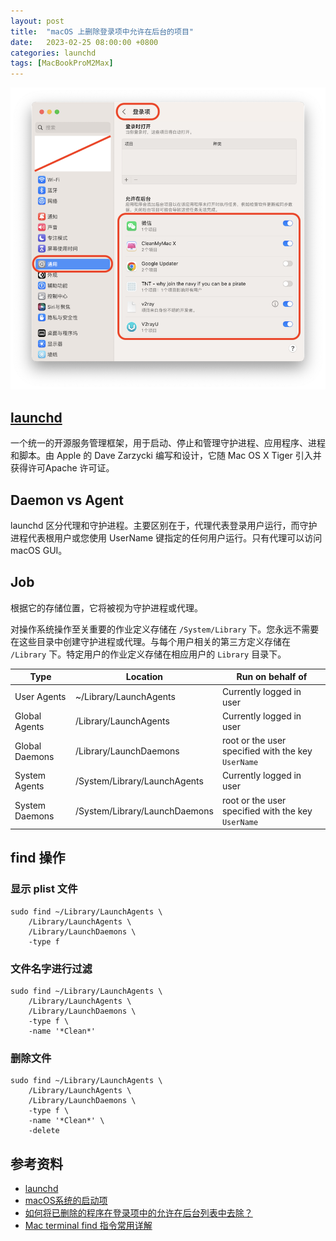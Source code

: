 ```yaml
---
layout: post
title:  "macOS 上删除登录项中允许在后台的项目"
date:   2023-02-25 08:00:00 +0800
categories: launchd
tags: [MacBookProM2Max]
---
```


![](/images/2023/macos-universal-login-item-allow-in-background.png)

## [launchd](https://launchd.info/)
一个统一的开源服务管理框架，用于启动、停止和管理守护进程、应用程序、进程和脚本。由 Apple 的 Dave Zarzycki 编写和设计，它随 Mac OS X Tiger 引入并获得许可Apache 许可证。

## Daemon vs Agent
launchd 区分代理和守护进程。主要区别在于，代理代表登录用户运行，而守护进程代表根用户或您使用 UserName 键指定的任何用户运行。只有代理可以访问 macOS GUI。

## Job
根据它的存储位置，它将被视为守护进程或代理。

对操作系统操作至关重要的作业定义存储在 ```/System/Library``` 下。您永远不需要在这些目录中创建守护进程或代理。与每个用户相关的第三方定义存储在 ```/Library``` 下。特定用户的作业定义存储在相应用户的 ```Library``` 目录下。

| Type | Location | Run on behalf of |
| ---- | -------- | ---------------- |
| User Agents    | ~/Library/LaunchAgents        | Currently logged in user |
| Global Agents  | /Library/LaunchAgents         | Currently logged in user |
| Global Daemons | /Library/LaunchDaemons        | root or the user specified with the key ```UserName``` |
| System Agents  | /System/Library/LaunchAgents  | Currently logged in user |
| System Daemons | /System/Library/LaunchDaemons | root or the user specified with the key ```UserName``` |

## find 操作
### 显示 plist 文件
```shell
sudo find ~/Library/LaunchAgents \
    /Library/LaunchAgents \
    /Library/LaunchDaemons \
    -type f
```

### 文件名字进行过滤
```shell
sudo find ~/Library/LaunchAgents \
    /Library/LaunchAgents \
    /Library/LaunchDaemons \
    -type f \
    -name '*Clean*'
```

### 删除文件
```shell
sudo find ~/Library/LaunchAgents \
    /Library/LaunchAgents \
    /Library/LaunchDaemons \
    -type f \
    -name '*Clean*' \
    -delete
```

## 参考资料
* [launchd](https://launchd.info/)
* [macOS系统的启动项](https://ixyzero.com/blog/archives/5335.html)
* [如何将已删除的程序在登录项中的允许在后台列表中去除？](https://discussionschinese.apple.com/thread/254375758)
* [Mac terminal find 指令常用详解](https://blog.51cto.com/kylebing/5430455)
